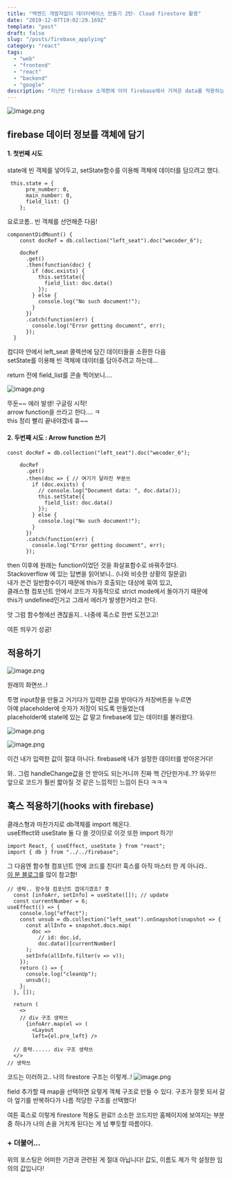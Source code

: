 ```yaml
---
title: "백엔드 개발자없이 데이터베이스 만들기 2탄- Cloud firestore 활용"
date: "2019-12-07T19:02:29.169Z"
template: "post"
draft: false
slug: "/posts/firebase_applying"
category: "react"
tags:
  - "web"
  - "frontend"
  - "react"
  - "backend"
  - "google"
description: "지난번 firebase 소개편에 이어 firebase에서 가져온 data를 적용하는 포스팅! 포스팅 한 편이 너무 긴 느낌이라 미래의 독자들을 위해 앞으론 이렇게 짤막하게 끊어볼 예정이다 ㅋㅋ"
---
```


![image.png](https://images.velog.io/post-images/dooreplay/1e8dfb60-18da-11ea-8759-35ac578710df/image.png)

## firebase 데이터 정보를 객체에 담기

#### 1. 첫번째 시도

state에 빈 객체를 넣어두고, setState함수를 이용해 객체에 데이터를 담으려고 했다.

```
 this.state = {
      pre_number: 0,
      main_number: 0,
      field_list: {}
    };
```

요로코롬.. 빈 객체를 선언해준 다음!

```
componentDidMount() {
    const docRef = db.collection("left_seat").doc("wecoder_6");

    docRef
      .get()
      .then(function(doc) {
        if (doc.exists) {
          this.setState({
            field_list: doc.data()
          });
        } else {
          console.log("No such document!");
        }
      })
      .catch(function(err) {
        console.log("Error getting document", err);
      });
  }
```

컴디마 안에서 left_seat 콜렉션에 담긴 데이터들을 소환한 다음 <br />
setState를 이용해 빈 객체에 데이터를 담아주려고 하는데...

return 전에 field_list를 콘솔 찍어보니....

![image.png](https://images.velog.io/post-images/dooreplay/f86bfd50-18b7-11ea-af62-df20a61bae43/image.png)

뚜둔~~ 에러 발생!
구글링 시작!<br />
arrow function을 쓰라고 한다.... ㅋ<br />
this 정리 빨리 끝내야겠네 휴~~

#### 2. 두번째 시도 : Arrow function 쓰기

```
const docRef = db.collection("left_seat").doc("wecoder_6");

    docRef
      .get()
      .then(doc => { // 여기가 달라진 부분쓰
        if (doc.exists) {
          // console.log("Document data: ", doc.data());
          this.setState({
            field_list: doc.data()
          });
        } else {
          console.log("No such document!");
        }
      })
      .catch(function(err) {
        console.log("Error getting document", err);
      });
```

then 이후에 원래는 function이었던 것을 화살표함수로 바꿔주었다.<br />
Stackoverflow 에 있는 답변을 읽어보니.. (나와 비슷한 상황의 질문글)<br />
내가 쓴건 일반함수이기 때문에 this가 호출되는 대상에 묶여 있고,<br />
클래스형 컴포넌트 안에서 코드가 자동적으로 strict mode에서 돌아가기 때문에 <br />this가 undefined인거고 그래서 에러가 발생한거라고 한다.

앗 그럼 함수형에선 괜찮을지.. 나중에 훅스로 한번 도전고고!

여튼 띄우기 성공!

## 적용하기

![image.png](https://images.velog.io/post-images/dooreplay/9a5b5a40-18ca-11ea-9952-d3095b7d2e3b/image.png)

원래의 화면쓰..!

투명 input창을 만들고 거기다가 입력한 값을 받아다가 저장버튼을 누르면<br />
아예 placeholder에 숫자가 저장이 되도록 만들었는데<br />
placeholder에 state에 있는 값 말고 firebase에 있는 데이터를 불러왔다.

![image.png](https://images.velog.io/post-images/dooreplay/82a66780-18cc-11ea-acff-03cf24cb2941/image.png)

![image.png](https://images.velog.io/post-images/dooreplay/61c0c600-18cc-11ea-acff-03cf24cb2941/image.png)

이건 내가 입력한 값이 절대 아니다. firebase에 내가 설정한 데이터를 받아온거다!

와.. 그럼 handleChange값을 안 받아도 되는거니까 진짜 핵 간단한거네..?? 와우!!!<br />
앞으로 코드가 훨씬 짧아질 것 같은 느낌적인 느낌이 든다 ㅋㅋㅋ

## 훅스 적용하기(hooks with firebase)

클래스형과 마찬가지로 db객체를 import 해온다.<br />
useEffect와 useState 둘 다 쓸 것이므로 이것 또한 import 하기!

```
import React, { useEffect, useState } from "react";
import { db } from "../../firebase";
```

그 다음엔 함수형 컴포넌트 안에 코드를 친다!!
훅스를 아직 마스터 한 게 아니라.. <br /> <a href="https://dev.to/bmcmahen/using-firebase-with-react-hooks-21ap">이 분 블로그</a>를 많이 참고함!

```
// 생략.. 함수형 컴포넌트 껍데기겠죠? 훗
  const [infoArr, setInfo] = useState([]); // update
  const currentNumber = 6;
useEffect(() => {
    console.log("effect");
    const unsub = db.collection("left_seat").onSnapshot(snapshot => {
      const allInfo = snapshot.docs.map(
        doc =>
          // id: doc.id,
          doc.data()[currentNumber]
      );
      setInfo(allInfo.filter(v => v));
    });
    return () => {
      console.log("cleanUp");
      unsub();
    };
  }, []);

  return (
    <>
    // div 구조 생략쓰
      {infoArr.map(el => (
        <Layout
        left={el.pre_left} />

  // 중략...... div 구조 생략쓰
  </>
// 생략쓰

```

코드는 이러하고.. 나의 firestore 구조는 이렇게..!
![image.png](https://images.velog.io/post-images/dooreplay/94a1ba50-1bbc-11ea-85a5-8bbbb773a859/image.png)

field 추가할 때 map을 선택하면 요렇게 객체 구조로 만들 수 있다.
구조가 잘못 되서 갈아 엎기를 반복하다가 나름 적당한 구조를 선택했다!

여튼 훅스로 이렇게 firestore 적용도 완료!!
소소한 코드지만 홈페이지에 보여지는 부분 중 하나가 나의 손을 거치게 된다는 게 넘 뿌듯할 따름이다.

### + 더불어...

위의 포스팅은 어떠한 기관과 관련된 게 절대 아닙니다! 값도, 이름도 제가 막 설정한 임의의 값입니다!
